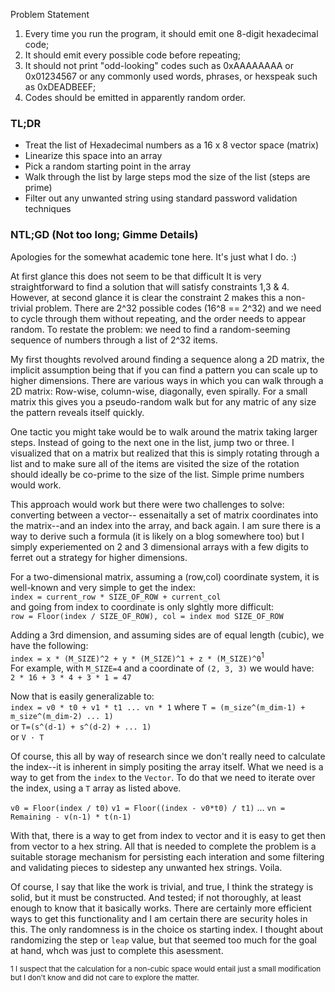 
Problem Statement
1. Every time you run the program, it should emit one 8-digit hexadecimal code;
2. It should emit every possible code before repeating;
3. It should not print "odd-looking" codes such as 0xAAAAAAAA or 0x01234567 or any commonly used words, phrases, or hexspeak such as 0xDEADBEEF;
4. Codes should be emitted in apparently random order.

### TL;DR
* Treat the list of Hexadecimal numbers as a 16 x 8 vector space (matrix)
* Linearize this space into an array
* Pick a random starting point in the array
* Walk through the list by large steps mod the size of the list (steps are prime)
* Filter out any unwanted string using standard password validation techniques

### NTL;GD (Not too long; Gimme Details)

Apologies for the somewhat academic tone here. It's just what I do. :)

At first glance this does not seem to be that difficult It is very straightforward to find a solution that will satisfy constraints 1,3 & 4.
However, at second glance it is clear the constraint 2 makes this a non-trivial problem. There are 2^32 possible codes (16^8 == 2^32) and we need to cycle through
them without repeating, and the order needs to appear random. To restate the problem: we need to find a random-seeming sequence of numbers through a list of 2^32 items.

My first thoughts revolved around finding a sequence along a 2D matrix, the implicit assumption being that if you can find a pattern you can scale up to higher dimensions.
There are various ways in which you can walk through a 2D matrix: Row-wise, column-wise, diagonally, even spirally. 
For a small matrix this gives you a pseudo-random walk but for any matric of any size the pattern reveals itself quickly.

One tactic you might take would be to walk around the matrix taking larger steps. Instead of going to the next one in the list, jump two or three.
I visualized that on a matrix but realized that this is simply rotating through a list and to make sure all of the items are visited
the size of the rotation should ideally be co-prime to the size of the list. Simple prime numbers would work.

This approach would work but there were two challenges to solve: converting between a vector--
essenaitally a set of matrix coordinates into the matrix--and an index into the array, and back again.
I am sure there is a way to derive such a formula (it is likely on a blog somewhere too) but I simply experiemented on 2 and 3 dimensional arrays 
with a few digits to ferret out a strategy for higher dimensions.

For a two-dimensional matrix, assuming a (row,col) coordinate system,
it is well-known and very simple to get the index:<br> 
`index = current_row * SIZE_OF_ROW + current_col`<br>
and going from index to coordinate is only slghtly more difficult:<br> 
`row = Floor(index / SIZE_OF_ROW), col = index mod SIZE_OF_ROW`


Adding a 3rd dimension, and assuming sides are of equal length (cubic), we have the following:<br>
`index = x * (M_SIZE)^2 + y * (M_SIZE)^1 + z * (M_SIZE)^0`<sup>1</sup><br>
For example, with `M_SIZE=4` and a coordinate of `(2, 3, 3)` we would have:<br>
`2 * 16 + 3 * 4 + 3 * 1 = 47`


Now that is easily generalizable to:<br>
`index = v0 * t0 + v1 * t1 ... vn * 1` 
where `T = (m_size^(m_dim-1) + m_size^(m_dim-2) ... 1)`<br>
or `T=(s^(d-1) + s^(d-2) + ... 1)`<br>
or `V · T `


Of course, this all by way of research since we don't really need to calculate the index--it is inherent in simply positing the array itself.
What we need is a way to get from the `index` to the `Vector`. To do that we need to iterate over the index, using a `T` array as listed above.<br>

`v0 = Floor(index / t0)`
`v1 = Floor((index - v0*t0) / t1)`
...
`vn = Remaining - v(n-1) * t(n-1)`

With that, there is a way to get from index to vector and it is easy to get then from vector to a hex string. 
All that is needed to complete the problem is a suitable storage mechanism for persisting each interation and some filtering
and validating pieces to sidestep any unwanted hex strings. Voila.


Of course, I say that like the work is trivial, and true, I think the strategy is solid, but it must be constructed. 
And tested; if not thoroughly, at least enough to know that it basically works. There are certainly more efficient ways to get
this functionality and I am certain there are security holes in this. The only randomness is in the choice os starting index. 
I thought about randomizing the step or `leap` value, but that seemed too much for the goal at hand, whch was just to complete this asessment.









<sup>1 I suspect that the calculation for a non-cubic space would entail just a small modification but I don't know and did not care to explore the matter.</sup>





